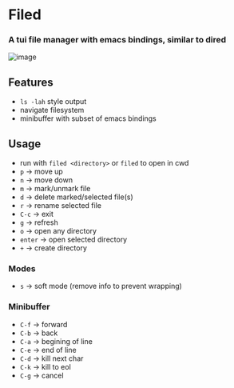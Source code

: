# Filed

### A tui file manager with emacs bindings, similar to dired

![image](https://github.com/user-attachments/assets/1a6956ea-3bc9-49f3-9443-6982bc226913)

## Features
- `ls -lah` style output
- navigate filesystem
- minibuffer with subset of emacs bindings

## Usage
- run with `filed <directory>` or `filed` to open in cwd
- `p`     → move up
- `n`     → move down
- `m`     → mark/unmark file
- `d`     → delete marked/selected file(s)
- `r`     → rename selected file
- `C-c`   → exit
- `g`     → refresh
- `o`     → open any directory
- `enter` → open selected directory
- `+`     → create directory
### Modes
- `s`     → soft mode (remove info to prevent wrapping)
### Minibuffer
- `C-f`   → forward
- `C-b`   → back
- `C-a`   → begining of line
- `C-e`   → end of line
- `C-d`   → kill next char
- `C-k`   → kill to eol
- `C-g`   → cancel

